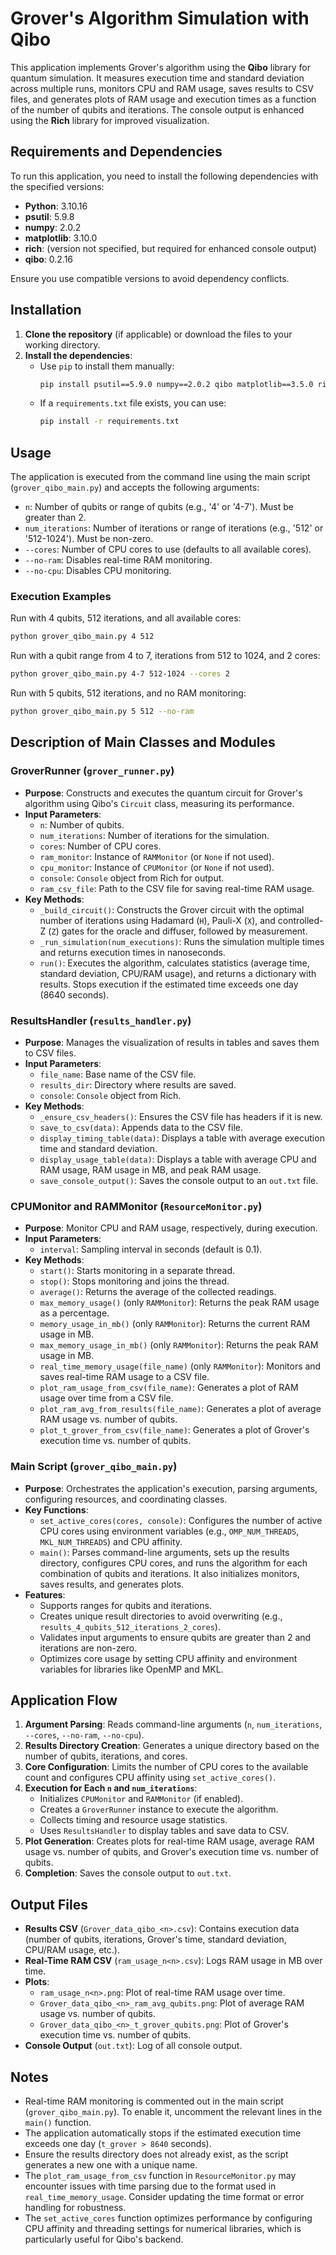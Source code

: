 # Grover's Algorithm Simulation with Qibo

This application implements Grover's algorithm using the **Qibo** library for quantum simulation. It measures execution time and standard deviation across multiple runs, monitors CPU and RAM usage, saves results to CSV files, and generates plots of RAM usage and execution times as a function of the number of qubits and iterations. The console output is enhanced using the **Rich** library for improved visualization.

## Requirements and Dependencies

To run this application, you need to install the following dependencies with the specified versions:

- **Python**: 3.10.16
- **psutil**: 5.9.8
- **numpy**: 2.0.2
- **matplotlib**: 3.10.0
- **rich**: (version not specified, but required for enhanced console output)
- **qibo**: 0.2.16

Ensure you use compatible versions to avoid dependency conflicts.

## Installation

1. **Clone the repository** (if applicable) or download the files to your working directory.
2. **Install the dependencies**:
    - Use `pip` to install them manually:
      ```bash
      pip install psutil==5.9.0 numpy==2.0.2 qibo matplotlib==3.5.0 rich
      ```
    - If a `requirements.txt` file exists, you can use:
      ```bash
      pip install -r requirements.txt
      ```

## Usage

The application is executed from the command line using the main script (`grover_qibo_main.py`) and accepts the following arguments:

- `n`: Number of qubits or range of qubits (e.g., '4' or '4-7'). Must be greater than 2.
- `num_iterations`: Number of iterations or range of iterations (e.g., '512' or '512-1024'). Must be non-zero.
- `--cores`: Number of CPU cores to use (defaults to all available cores).
- `--no-ram`: Disables real-time RAM monitoring.
- `--no-cpu`: Disables CPU monitoring.

### Execution Examples

Run with 4 qubits, 512 iterations, and all available cores:
```bash
python grover_qibo_main.py 4 512
```

Run with a qubit range from 4 to 7, iterations from 512 to 1024, and 2 cores:
```bash
python grover_qibo_main.py 4-7 512-1024 --cores 2
```

Run with 5 qubits, 512 iterations, and no RAM monitoring:
```bash
python grover_qibo_main.py 5 512 --no-ram
```

## Description of Main Classes and Modules

### GroverRunner (`grover_runner.py`)

- **Purpose**: Constructs and executes the quantum circuit for Grover's algorithm using Qibo's `Circuit` class, measuring its performance.
- **Input Parameters**:
  - `n`: Number of qubits.
  - `num_iterations`: Number of iterations for the simulation.
  - `cores`: Number of CPU cores.
  - `ram_monitor`: Instance of `RAMMonitor` (or `None` if not used).
  - `cpu_monitor`: Instance of `CPUMonitor` (or `None` if not used).
  - `console`: `Console` object from Rich for output.
  - `ram_csv_file`: Path to the CSV file for saving real-time RAM usage.
- **Key Methods**:
  - `_build_circuit()`: Constructs the Grover circuit with the optimal number of iterations using Hadamard (`H`), Pauli-X (`X`), and controlled-Z (`Z`) gates for the oracle and diffuser, followed by measurement.
  - `_run_simulation(num_executions)`: Runs the simulation multiple times and returns execution times in nanoseconds.
  - `run()`: Executes the algorithm, calculates statistics (average time, standard deviation, CPU/RAM usage), and returns a dictionary with results. Stops execution if the estimated time exceeds one day (8640 seconds).

### ResultsHandler (`results_handler.py`)

- **Purpose**: Manages the visualization of results in tables and saves them to CSV files.
- **Input Parameters**:
  - `file_name`: Base name of the CSV file.
  - `results_dir`: Directory where results are saved.
  - `console`: `Console` object from Rich.
- **Key Methods**:
  - `_ensure_csv_headers()`: Ensures the CSV file has headers if it is new.
  - `save_to_csv(data)`: Appends data to the CSV file.
  - `display_timing_table(data)`: Displays a table with average execution time and standard deviation.
  - `display_usage_table(data)`: Displays a table with average CPU and RAM usage, RAM usage in MB, and peak RAM usage.
  - `save_console_output()`: Saves the console output to an `out.txt` file.

### CPUMonitor and RAMMonitor (`ResourceMonitor.py`)

- **Purpose**: Monitor CPU and RAM usage, respectively, during execution.
- **Input Parameters**:
  - `interval`: Sampling interval in seconds (default is 0.1).
- **Key Methods**:
  - `start()`: Starts monitoring in a separate thread.
  - `stop()`: Stops monitoring and joins the thread.
  - `average()`: Returns the average of the collected readings.
  - `max_memory_usage()` (only `RAMMonitor`): Returns the peak RAM usage as a percentage.
  - `memory_usage_in_mb()` (only `RAMMonitor`): Returns the current RAM usage in MB.
  - `max_memory_usage_in_mb()` (only `RAMMonitor`): Returns the peak RAM usage in MB.
  - `real_time_memory_usage(file_name)` (only `RAMMonitor`): Monitors and saves real-time RAM usage to a CSV file.
  - `plot_ram_usage_from_csv(file_name)`: Generates a plot of RAM usage over time from a CSV file.
  - `plot_ram_avg_from_results(file_name)`: Generates a plot of average RAM usage vs. number of qubits.
  - `plot_t_grover_from_csv(file_name)`: Generates a plot of Grover's execution time vs. number of qubits.

### Main Script (`grover_qibo_main.py`)

- **Purpose**: Orchestrates the application's execution, parsing arguments, configuring resources, and coordinating classes.
- **Key Functions**:
  - `set_active_cores(cores, console)`: Configures the number of active CPU cores using environment variables (e.g., `OMP_NUM_THREADS`, `MKL_NUM_THREADS`) and CPU affinity.
  - `main()`: Parses command-line arguments, sets up the results directory, configures CPU cores, and runs the algorithm for each combination of qubits and iterations. It also initializes monitors, saves results, and generates plots.
- **Features**:
  - Supports ranges for qubits and iterations.
  - Creates unique result directories to avoid overwriting (e.g., `results_4_qubits_512_iterations_2_cores`).
  - Validates input arguments to ensure qubits are greater than 2 and iterations are non-zero.
  - Optimizes core usage by setting CPU affinity and environment variables for libraries like OpenMP and MKL.

## Application Flow

1. **Argument Parsing**: Reads command-line arguments (`n`, `num_iterations`, `--cores`, `--no-ram`, `--no-cpu`).
2. **Results Directory Creation**: Generates a unique directory based on the number of qubits, iterations, and cores.
3. **Core Configuration**: Limits the number of CPU cores to the available count and configures CPU affinity using `set_active_cores()`.
4. **Execution for Each `n` and `num_iterations`**:
   - Initializes `CPUMonitor` and `RAMMonitor` (if enabled).
   - Creates a `GroverRunner` instance to execute the algorithm.
   - Collects timing and resource usage statistics.
   - Uses `ResultsHandler` to display tables and save data to CSV.
5. **Plot Generation**: Creates plots for real-time RAM usage, average RAM usage vs. number of qubits, and Grover's execution time vs. number of qubits.
6. **Completion**: Saves the console output to `out.txt`.

## Output Files

- **Results CSV** (`Grover_data_qibo_<n>.csv`): Contains execution data (number of qubits, iterations, Grover's time, standard deviation, CPU/RAM usage, etc.).
- **Real-Time RAM CSV** (`ram_usage_n<n>.csv`): Logs RAM usage in MB over time.
- **Plots**:
  - `ram_usage_n<n>.png`: Plot of real-time RAM usage over time.
  - `Grover_data_qibo_<n>_ram_avg_qubits.png`: Plot of average RAM usage vs. number of qubits.
  - `Grover_data_qibo_<n>_t_grover_qubits.png`: Plot of Grover's execution time vs. number of qubits.
- **Console Output** (`out.txt`): Log of all console output.

## Notes

- Real-time RAM monitoring is commented out in the main script (`grover_qibo_main.py`). To enable it, uncomment the relevant lines in the `main()` function.
- The application automatically stops if the estimated execution time exceeds one day (`t_grover > 8640` seconds).
- Ensure the results directory does not already exist, as the script generates a new one with a unique name.
- The `plot_ram_usage_from_csv` function in `ResourceMonitor.py` may encounter issues with time parsing due to the format used in `real_time_memory_usage`. Consider updating the time format or error handling for robustness.
- The `set_active_cores` function optimizes performance by configuring CPU affinity and threading settings for numerical libraries, which is particularly useful for Qibo's backend.
